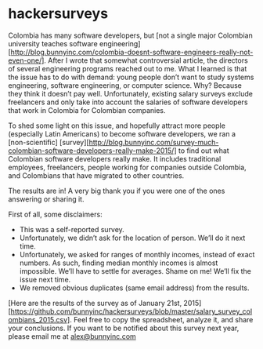 # hackersurveys

Colombia has many software developers, but [not a single major Colombian university teaches software engineering][http://blog.bunnyinc.com/colombia-doesnt-software-engineers-really-not-even-one/]. After I wrote that somewhat controversial article, the directors of several engineering programs reached out to me. What I learned is that the issue has to do with demand: young people don’t want to study systems engineering, software engineering, or computer science. Why? Because they think it doesn’t pay well. Unfortunately, existing salary surveys exclude freelancers and only take into account the salaries of software developers that work in Colombia for Colombian companies.

To shed some light on this issue, and hopefully attract more people (especially Latin Americans) to become software developers, we ran a [non-scientific] [survey][http://blog.bunnyinc.com/survey-much-colombian-software-developers-really-make-2015/] to find out what Colombian software developers really make. It includes traditional employees, freelancers, people working for companies outside Colombia, and Colombians that have migrated to other countries.

The results are in! A very big thank you if you were one of the ones answering or sharing it.

First of all, some disclaimers:

- This was a self-reported survey.
- Unfortunately, we didn’t ask for the location of person. We’ll do it next time.
- Unfortunately, we asked for ranges of monthly incomes, instead of exact numbers. As such, finding median monthly incomes is almost impossible. We’ll have to settle for averages. Shame on me! We’ll fix the issue next time.
- We removed obvious duplicates (same email address) from the results.

[Here are the results of the survey as of January 21st, 2015][https://github.com/bunnyinc/hackersurveys/blob/master/salary_survey_colombians_2015.csv]. Feel free to copy the spreadsheet, analyze it, and share your conclusions. If you want to be notified about this survey next year, please email me at alex@bunnyinc.com
